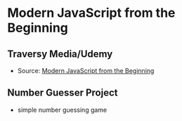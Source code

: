 # Modern JavaScript from the Beginning

## Traversy Media/Udemy

- Source: [Modern JavaScript from the Beginning](https://www.udemy.com/modern-javascript-from-the-beginning/)

## Number Guesser Project

- simple number guessing game
